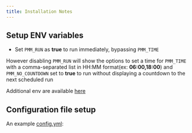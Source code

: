 ```yaml
---
title: Installation Notes
---
```


## Setup ENV variables

- Set `PMM_RUN` as **true** to run immediately, bypassing `PMM_TIME`

However disabling `PMM_RUN` will show the options to set a time for `PMM_TIME` with a comma-separated
list in HH:MM format(ex: **06:00,18:00**) and `PMM_NO_COUNTDOWN` set to **true** to run without displaying a
countdown to the next scheduled run

Additional env are available [here](https://metamanager.wiki/en/latest/home/environmental.html#run-commands-environment-variables)

## Configuration file setup

An example [config.yml](https://metamanager.wiki/en/latest/config/configuration.html#configuration-file-walkthrough):
